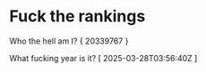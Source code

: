 # Fuck the rankings

Who the hell am I?
{ 20339767 }

What fucking year is it?
[ 2025-03-28T03:56:40Z ]
